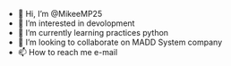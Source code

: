 - 👋 Hi, I’m @MikeeMP25
- 👀 I’m interested in devolopment 
- 🌱 I’m currently learning practices python  
- 💞️ I’m looking to collaborate on MADD System company 
- 📫 How to reach me e-mail

<!---
MikeeMP25/MikeeMP25 is a ✨ special ✨ repository because its `README.md` (this file) appears on your GitHub profile.
You can click the Preview link to take a look at your changes.
--->
